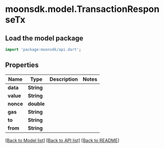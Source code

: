 # moonsdk.model.TransactionResponseTx

## Load the model package

```dart
import 'package:moonsdk/api.dart';
```

## Properties

| Name      | Type       | Description | Notes |
| --------- | ---------- | ----------- | ----- |
| **data**  | **String** |             |       |
| **value** | **String** |             |       |
| **nonce** | **double** |             |       |
| **gas**   | **String** |             |       |
| **to**    | **String** |             |       |
| **from**  | **String** |             |       |

[\[Back to Model list\]](./#documentation-for-models) [\[Back to API list\]](./#documentation-for-api-endpoints) [\[Back to README\]](./)
